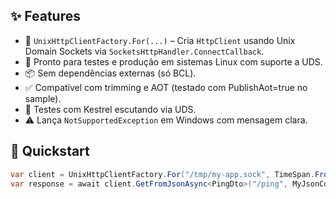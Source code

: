 ## ✨ Features

- 🔌 `UnixHttpClientFactory.For(...)` – Cria `HttpClient` usando Unix Domain Sockets via `SocketsHttpHandler.ConnectCallback`.
- 🧪 Pronto para testes e produção em sistemas Linux com suporte a UDS.
- 📦 Sem dependências externas (só BCL).
- ✅ Compatível com trimming e AOT (testado com PublishAot=true no sample).
- 🧪 Testes com Kestrel escutando via UDS.
- ⚠️ Lança `NotSupportedException` em Windows com mensagem clara.

## 🧰 Quickstart

```csharp
var client = UnixHttpClientFactory.For("/tmp/my-app.sock", TimeSpan.FromSeconds(5));
var response = await client.GetFromJsonAsync<PingDto>("/ping", MyJsonContext.Default.PingDto);
